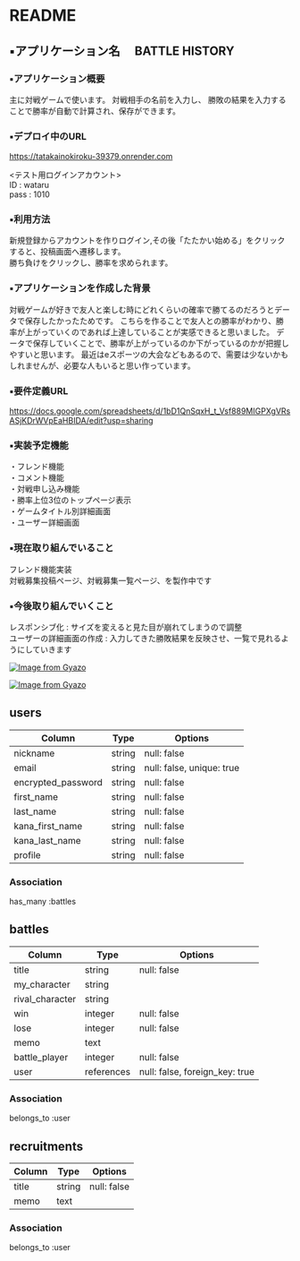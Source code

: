# README

## ▪️アプリケーション名　  BATTLE HISTORY  
  

### ▪️アプリケーション概要
主に対戦ゲームで使います。
対戦相手の名前を入力し、
勝敗の結果を入力することで勝率が自動で計算され、保存ができます。


### ▪️デプロイ中のURL
https://tatakainokiroku-39379.onrender.com  
  
<テスト用ログインアカウント>  
ID : wataru  
pass : 1010

### ▪️利用方法
新規登録からアカウントを作りログイン,その後「たたかい始める」をクリックすると、投稿画面へ遷移します。  
勝ち負けをクリックし、勝率を求められます。

### ▪️アプリケーションを作成した背景
対戦ゲームが好きで友人と楽しむ時にどれくらいの確率で勝てるのだろうとデータで保存したかったためです。
こちらを作ることで友人との勝率がわかり、勝率が上がっていくのであれば上達していることが実感できると思いました。
データで保存していくことで、勝率が上がっているのか下がっているのかが把握しやすいと思います。
最近はeスポーツの大会などもあるので、需要は少ないかもしれませんが、必要な人もいると思い作っています。

### ▪️要件定義URL
https://docs.google.com/spreadsheets/d/1bD1QnSqxH_t_Vsf889MIGPXgVRsASjKDrWVpEaHBIDA/edit?usp=sharing

### ▪️実装予定機能
・フレンド機能  
・コメント機能  
・対戦申し込み機能  
・勝率上位3位のトップページ表示  
・ゲームタイトル別詳細画面  
・ユーザー詳細画面

### ▪️現在取り組んでいること  
フレンド機能実装  
対戦募集投稿ページ、対戦募集一覧ページ、を製作中です

### ▪️今後取り組んでいくこと
レスポンシブ化 : サイズを変えると見た目が崩れてしまうので調整  
ユーザーの詳細画面の作成 : 入力してきた勝敗結果を反映させ、一覧で見れるようにしていきます




[![Image from Gyazo](https://i.gyazo.com/941a81cfef5b11c536e6bb6d47893fbc.png)](https://gyazo.com/941a81cfef5b11c536e6bb6d47893fbc)

[![Image from Gyazo](https://i.gyazo.com/955800cda35509fb041a1e258a1468be.png)](https://gyazo.com/955800cda35509fb041a1e258a1468be)

## users
|Column              |Type    |Options                   |
|--------------------|--------|--------------------------|
|nickname            |string  |null: false               |
|email               |string  |null: false, unique: true |
|encrypted_password  |string  |null: false               |
|first_name          |string  |null: false               |
|last_name           |string  |null: false               |
|kana_first_name     |string  |null: false               |
|kana_last_name      |string  |null: false               |
|profile             |string  |null: false               |

### Association
has_many :battles



## battles
|Column             |Type       |Options                        |
|-------------------|-----------|-------------------------------|
|title              |string     |null: false                    |
|my_character       |string     |                               |
|rival_character    |string     |                               |
|win                |integer    |null: false                    |
|lose               |integer    |null: false                    |
|memo               |text       |                               |
|battle_player      |integer    |null: false                    |
|user               |references |null: false, foreign_key: true |
### Association
belongs_to :user



## recruitments
|Column             |Type       |Options                        |
|-------------------|-----------|-------------------------------|
|title              |string     |null: false                    |
|memo               |text       |                               |
### Association
belongs_to :user



